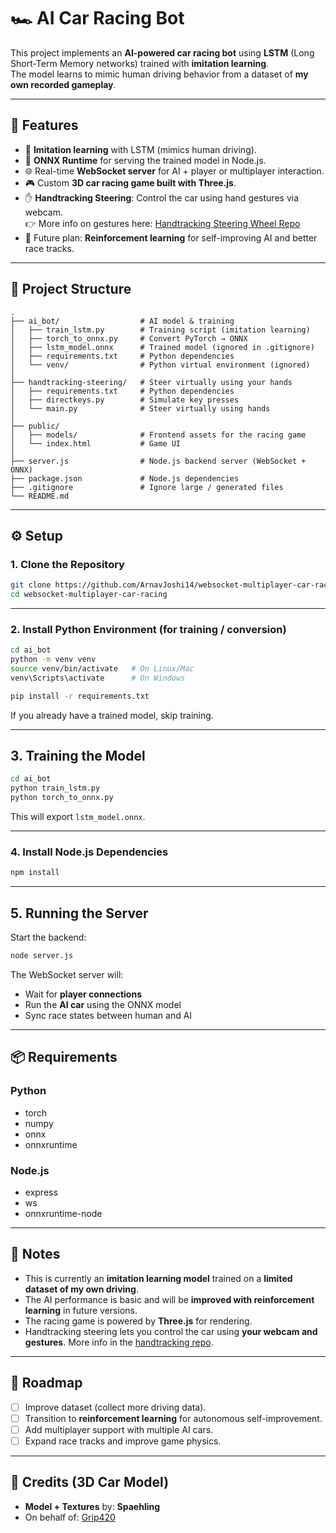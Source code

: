 # 🏎️ AI Car Racing Bot  

This project implements an **AI-powered car racing bot** using **LSTM** (Long Short-Term Memory networks) trained with **imitation learning**.  
The model learns to mimic human driving behavior from a dataset of **my own recorded gameplay**.

---

## 🚀 Features
- 🧠 **Imitation learning** with LSTM (mimics human driving).  
- 🔗 **ONNX Runtime** for serving the trained model in Node.js.  
- 🌐 Real-time **WebSocket server** for AI + player or multiplayer interaction.  
- 🎮 Custom **3D car racing game built with Three.js**.  
- ✋ **Handtracking Steering**: Control the car using hand gestures via webcam.  
  👉 More info on gestures here: [Handtracking Steering Wheel Repo](https://github.com/ArnavJoshi14/handtracking-steering-wheel)  
- 🔮 Future plan: **Reinforcement learning** for self-improving AI and better race tracks.  

---

## 📂 Project Structure
```
.
├── ai_bot/                  # AI model & training
│   ├── train_lstm.py        # Training script (imitation learning)
│   ├── torch_to_onnx.py     # Convert PyTorch → ONNX
│   ├── lstm_model.onnx      # Trained model (ignored in .gitignore)
│   ├── requirements.txt     # Python dependencies
│   └── venv/                # Python virtual environment (ignored)
│
├── handtracking-steering/   # Steer virtually using your hands
│   ├── requirements.txt     # Python dependencies
│   ├── directkeys.py        # Simulate key presses
│   └── main.py              # Steer virtually using hands
│
├── public/                  
│   ├── models/              # Frontend assets for the racing game
│   └── index.html           # Game UI
│
├── server.js                # Node.js backend server (WebSocket + ONNX)
├── package.json             # Node.js dependencies       
├── .gitignore               # Ignore large / generated files
└── README.md                
```

---

## ⚙️ Setup

### 1. Clone the Repository
```bash
git clone https://github.com/ArnavJoshi14/websocket-multiplayer-car-racing.git
cd websocket-multiplayer-car-racing
```

---

### 2. Install Python Environment (for training / conversion)
```bash
cd ai_bot
python -m venv venv
source venv/bin/activate   # On Linux/Mac
venv\Scripts\activate      # On Windows

pip install -r requirements.txt
```

If you already have a trained model, skip training.

---

## 3. Training the Model
```bash
cd ai_bot
python train_lstm.py
python torch_to_onnx.py
```
This will export `lstm_model.onnx`.

---

### 4. Install Node.js Dependencies
```bash
npm install
```

---

## 5. Running the Server
Start the backend:
```bash
node server.js
```

The WebSocket server will:
- Wait for **player connections**  
- Run the **AI car** using the ONNX model  
- Sync race states between human and AI  

---

## 📦 Requirements

### Python
- torch  
- numpy  
- onnx  
- onnxruntime  

### Node.js
- express  
- ws  
- onnxruntime-node  

---

## 📝 Notes
- This is currently an **imitation learning model** trained on a **limited dataset of my own driving**.  
- The AI performance is basic and will be **improved with reinforcement learning** in future versions.  
- The racing game is powered by **Three.js** for rendering.  
- Handtracking steering lets you control the car using **your webcam and gestures**. More info in the [handtracking repo](https://github.com/ArnavJoshi14/handtracking-steering-wheel).  

---

## 📌 Roadmap
- [ ] Improve dataset (collect more driving data).
- [ ] Transition to **reinforcement learning** for autonomous self-improvement.  
- [ ] Add multiplayer support with multiple AI cars.  
- [ ] Expand race tracks and improve game physics.  

---

## 🎨 Credits (3D Car Model)
- **Model + Textures** by: **Spaehling**  
- On behalf of: [Grip420](https://www.grip420.com/)  
